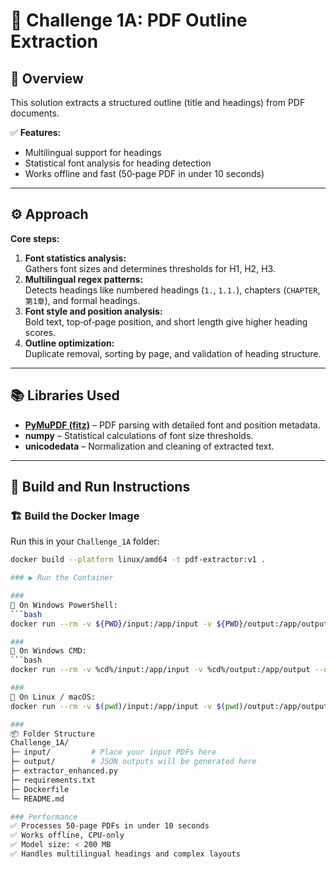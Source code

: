 # 📄 Challenge 1A: PDF Outline Extraction

## 📌 Overview
This solution extracts a structured outline (title and headings) from PDF documents.

✅ **Features:**
- Multilingual support for headings  
- Statistical font analysis for heading detection  
- Works offline and fast (50‑page PDF in under 10 seconds)

---

## ⚙️ Approach

**Core steps:**
1. **Font statistics analysis:**  
   Gathers font sizes and determines thresholds for H1, H2, H3.  
2. **Multilingual regex patterns:**  
   Detects headings like numbered headings (`1.`, `1.1.`), chapters (`CHAPTER`, `第1章`), and formal headings.  
3. **Font style and position analysis:**  
   Bold text, top‑of‑page position, and short length give higher heading scores.  
4. **Outline optimization:**  
   Duplicate removal, sorting by page, and validation of heading structure.

---

## 📚 Libraries Used
- **[PyMuPDF (fitz)](https://pymupdf.readthedocs.io/)** – PDF parsing with detailed font and position metadata.
- **numpy** – Statistical calculations of font size thresholds.
- **unicodedata** – Normalization and cleaning of extracted text.

---

## 🚀 Build and Run Instructions

### 🏗️ Build the Docker Image
Run this in your `Challenge_1A` folder:
```bash
docker build --platform linux/amd64 -t pdf-extractor:v1 .

### ▶️ Run the Container

###
📌 On Windows PowerShell:
```bash
docker run --rm -v ${PWD}/input:/app/input -v ${PWD}/output:/app/output --network none pdf-extractor:v1

###
📌 On Windows CMD:
```bash
docker run --rm -v %cd%/input:/app/input -v %cd%/output:/app/output --network none pdf-extractor:v1

###
📌 On Linux / macOS:
docker run --rm -v $(pwd)/input:/app/input -v $(pwd)/output:/app/output --network none pdf-extractor:v1

###
📦 Folder Structure
Challenge_1A/
├─ input/         # Place your input PDFs here
├─ output/        # JSON outputs will be generated here
├─ extractor_enhanced.py
├─ requirements.txt
├─ Dockerfile
└─ README.md

### Performance
✅ Processes 50‑page PDFs in under 10 seconds
✅ Works offline, CPU-only
✅ Model size: < 200 MB
✅ Handles multilingual headings and complex layouts
